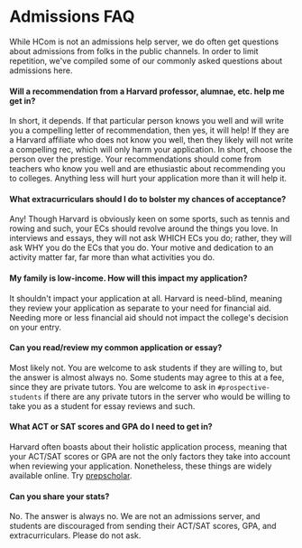 # Admissions FAQ
While HCom is not an admissions help server, we do often get questions about admissions from folks in the public channels. In order to limit repetition, we've compiled some of our commonly asked questions about admissions here. 

#### Will a recommendation from a Harvard professor, alumnae, etc. help me get in? 
In short, it depends. If that particular person knows you well and will write you a compelling letter of recommendation, then yes, it will help! If they are a Harvard affiliate who does not know you well, then they likely will not write a compelling rec, which will only harm your application. In short, choose the person over the prestige. Your recommendations should come from teachers who know you well and are ethusiastic about recommending you to colleges. Anything less will hurt your application more than it will help it.

#### What extracurriculars should I do to bolster my chances of acceptance? 
Any! Though Harvard is obviously keen on some sports, such as tennis and rowing and such, your ECs should revolve around the things you love. In interviews and essays, they will not ask WHICH ECs you do; rather, they will ask WHY you do the ECs that you do. Your motive and dedication to an activity matter far, far more than what activities you do. 

#### My family is low-income. How will this impact my application? 
It shouldn't impact your application at all. Harvard is need-blind, meaning they review your application as separate to your need for financial aid. Needing more or less financial aid should not impact the college's decision on your entry. 

#### Can you read/review my common application or essay?  
Most likely not. You are welcome to ask students if they are willing to, but the answer is almost always no. Some students may agree to this at a fee, since they are private tutors. You are welcome to ask in `#prospective-students` if there are any private tutors in the server who would be willing to take you as a student for essay reviews and such.

#### What ACT or SAT scores and GPA do I need to get in? 
Harvard often boasts about their holistic application process, meaning that your ACT/SAT scores or GPA are not the only factors they take into account when reviewing your application. Nonetheless, these things are widely available online. Try [prepscholar](https://www.prepscholar.com/sat/s/colleges/Harvard-admission-requirements). 

#### Can you share your stats? 
No. The answer is always no. We are not an admissions server, and students are discouraged from sending their ACT/SAT scores, GPA, and extracurriculars. Please do not ask.